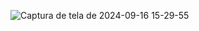 ![Captura de tela de 2024-09-16 15-29-55](https://github.com/user-attachments/assets/c248aabf-09f4-499a-9d34-9c0345417b08)
